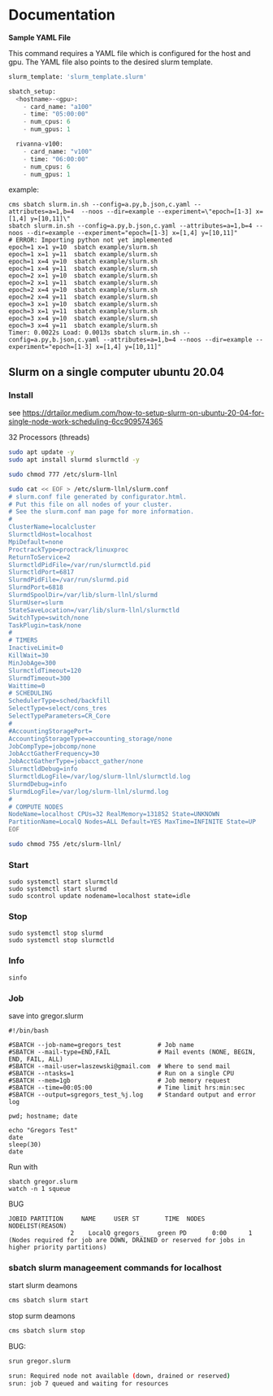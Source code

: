 Documentation
=============


**Sample YAML File**

This command requires a YAML file which is configured for the host and gpu.
The YAML file also points to the desired slurm template.

```python
slurm_template: 'slurm_template.slurm'

sbatch_setup:
  <hostname>-<gpu>:
    - card_name: "a100"
    - time: "05:00:00"
    - num_cpus: 6
    - num_gpus: 1

  rivanna-v100:
    - card_name: "v100"
    - time: "06:00:00"
    - num_cpus: 6
    - num_gpus: 1


```

example:

```
cms sbatch slurm.in.sh --config=a.py,b.json,c.yaml --attributes=a=1,b=4  --noos --dir=example --experiment=\"epoch=[1-3] x=[1,4] y=[10,11]\"
sbatch slurm.in.sh --config=a.py,b.json,c.yaml --attributes=a=1,b=4 --noos --dir=example --experiment="epoch=[1-3] x=[1,4] y=[10,11]"
# ERROR: Importing python not yet implemented
epoch=1 x=1 y=10  sbatch example/slurm.sh
epoch=1 x=1 y=11  sbatch example/slurm.sh
epoch=1 x=4 y=10  sbatch example/slurm.sh
epoch=1 x=4 y=11  sbatch example/slurm.sh
epoch=2 x=1 y=10  sbatch example/slurm.sh
epoch=2 x=1 y=11  sbatch example/slurm.sh
epoch=2 x=4 y=10  sbatch example/slurm.sh
epoch=2 x=4 y=11  sbatch example/slurm.sh
epoch=3 x=1 y=10  sbatch example/slurm.sh
epoch=3 x=1 y=11  sbatch example/slurm.sh
epoch=3 x=4 y=10  sbatch example/slurm.sh
epoch=3 x=4 y=11  sbatch example/slurm.sh
Timer: 0.0022s Load: 0.0013s sbatch slurm.in.sh --config=a.py,b.json,c.yaml --attributes=a=1,b=4 --noos --dir=example --experiment="epoch=[1-3] x=[1,4] y=[10,11]"
```

## Slurm on a single computer ubuntu 20.04

### Install 

see https://drtailor.medium.com/how-to-setup-slurm-on-ubuntu-20-04-for-single-node-work-scheduling-6cc909574365

32 Processors (threads)

```bash
sudo apt update -y
sudo apt install slurmd slurmctld -y

sudo chmod 777 /etc/slurm-llnl

sudo cat << EOF > /etc/slurm-llnl/slurm.conf
# slurm.conf file generated by configurator.html.
# Put this file on all nodes of your cluster.
# See the slurm.conf man page for more information.
#
ClusterName=localcluster
SlurmctldHost=localhost
MpiDefault=none
ProctrackType=proctrack/linuxproc
ReturnToService=2
SlurmctldPidFile=/var/run/slurmctld.pid
SlurmctldPort=6817
SlurmdPidFile=/var/run/slurmd.pid
SlurmdPort=6818
SlurmdSpoolDir=/var/lib/slurm-llnl/slurmd
SlurmUser=slurm
StateSaveLocation=/var/lib/slurm-llnl/slurmctld
SwitchType=switch/none
TaskPlugin=task/none
#
# TIMERS
InactiveLimit=0
KillWait=30
MinJobAge=300
SlurmctldTimeout=120
SlurmdTimeout=300
Waittime=0
# SCHEDULING
SchedulerType=sched/backfill
SelectType=select/cons_tres
SelectTypeParameters=CR_Core
#
#AccountingStoragePort=
AccountingStorageType=accounting_storage/none
JobCompType=jobcomp/none
JobAcctGatherFrequency=30
JobAcctGatherType=jobacct_gather/none
SlurmctldDebug=info
SlurmctldLogFile=/var/log/slurm-llnl/slurmctld.log
SlurmdDebug=info
SlurmdLogFile=/var/log/slurm-llnl/slurmd.log
#
# COMPUTE NODES
NodeName=localhost CPUs=32 RealMemory=131852 State=UNKNOWN
PartitionName=LocalQ Nodes=ALL Default=YES MaxTime=INFINITE State=UP
EOF

sudo chmod 755 /etc/slurm-llnl/
```

### Start
```
sudo systemctl start slurmctld
sudo systemctl start slurmd
sudo scontrol update nodename=localhost state=idle
```

### Stop

```
sudo systemctl stop slurmd
sudo systemctl stop slurmctld
```

### Info

```
sinfo
```

### Job

save into gregor.slurm

```
#!/bin/bash

#SBATCH --job-name=gregors_test          # Job name
#SBATCH --mail-type=END,FAIL             # Mail events (NONE, BEGIN, END, FAIL, ALL)
#SBATCH --mail-user=laszewski@gmail.com  # Where to send mail	
#SBATCH --ntasks=1                       # Run on a single CPU
#SBATCH --mem=1gb                        # Job memory request
#SBATCH --time=00:05:00                  # Time limit hrs:min:sec
#SBATCH --output=sgregors_test_%j.log    # Standard output and error log

pwd; hostname; date

echo "Gregors Test"
date
sleep(30)
date
```

Run with 

```
sbatch gregor.slurm
watch -n 1 squeue
```

BUG

```
JOBID PARTITION     NAME     USER ST       TIME  NODES NODELIST(REASON)
                 2    LocalQ gregors_    green PD       0:00      1 (Nodes required for job are DOWN, DRAINED or reserved for jobs in higher priority partitions)

```

### sbatch slurm manageement commands for localhost

start slurm deamons

```bash
cms sbatch slurm start
```

stop surm deamons

```bash
cms sbatch slurm stop
```

BUG:

```bash
srun gregor.slurm

srun: Required node not available (down, drained or reserved)
srun: job 7 queued and waiting for resources
```